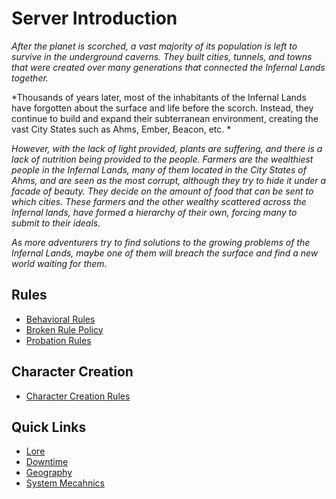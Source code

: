 # Server Introduction
*After the planet is scorched, a vast majority of its population is left to survive in the underground caverns. They built cities, tunnels, and towns that were created over many generations that connected the Infernal Lands together.* 

*Thousands of years later, most of the inhabitants of  the Infernal Lands have forgotten about the surface and life before the scorch. Instead, they continue to build and expand their subterranean environment, creating the vast City States such as Ahms, Ember, Beacon, etc. *

*However, with the lack of light provided, plants are suffering, and there is a lack of nutrition being provided to the people. Farmers are the wealthiest people in the Infernal Lands, many of them located in the City States of Ahms, and are seen as the most corrupt, although they try to hide it under a facade of beauty. They decide on the amount of food that can be sent to which cities. These farmers and the other wealthy scattered across the Infernal lands, have formed a hierarchy of their own, forcing many to submit to their ideals.*

*As more adventurers try to find solutions to the growing problems of the Infernal Lands, maybe one of them will breach the surface and find a new world waiting for them.*

## Rules
- [Behavioral Rules](11.02%20Behavioral%20Rules.md)
- [Broken Rule Policy](11.03%20Broken%20Rule%20Policy.md)
- [Probation Rules](11.04%20Probation%20Rules.md)

## Character Creation
- [Character Creation Rules](11.05%20Character%20Creation%20Rules.md)

## Quick Links
- [Lore](../12%20Lore/12.01%20Lore%20Overview.md)
- [Downtime](../13%20Downtime/13.01%20Downtime%20Overview.md)
- [Geography](../14%20Geography/Geography%20Overview.md)
- [System Mecahnics](../15%20System%20Mechanics/15.01%20System%20Mechanics%20Overview.md)